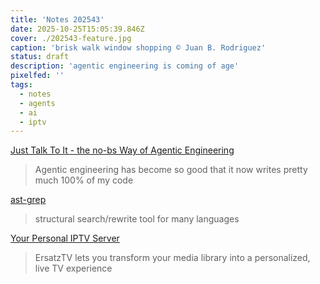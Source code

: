 ```yaml
---
title: 'Notes 202543'
date: 2025-10-25T15:05:39.846Z
cover: ./202543-feature.jpg
caption: 'brisk walk window shopping © Juan B. Rodriguez'
status: draft
description: 'agentic engineering is coming of age'
pixelfed: ''
tags:
  - notes
  - agents
  - ai
  - iptv
---
```


[Just Talk To It - the no-bs Way of Agentic Engineering](https://steipete.me/posts/just-talk-to-it)

> Agentic engineering has become so good that it now writes pretty much 100% of my code

[ast-grep](https://ast-grep.github.io/)

> structural search/rewrite tool for many languages

[Your Personal IPTV Server](https://ersatztv.org/)

> ErsatzTV lets you transform your media library into a personalized, live TV experience

